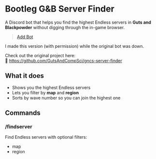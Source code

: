 # Bootleg G&B Server Finder

A Discord bot that helps you find the highest Endless servers in **Guts and Blackpowder** without digging through the in-game browser.

> [Add Bot](https://discord.com/oauth2/authorize?client_id=1366418371343679548&permissions=2048&integration_type=0&scope=bot+applications.commands)

I made this version (with permission) while the original bot was down.  

Check out the original project here:  
🔗 https://github.com/GutsAndCompSci/gncs-server-finder

## What it does

- Shows you the highest Endless servers
- Lets you filter by **map** and **region**
- Sorts by wave number so you can join the highest one

## Commands

### /findserver
Find Endless servers with optional filters:
- map
- region
